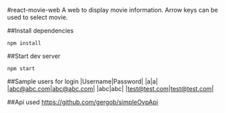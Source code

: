 #react-movie-web
A web to display movie information. Arrow keys can be used to select movie.

##Install dependencies

```
npm install
```

##Start dev server
```
npm start
```

##Sample users for login
|Username|Password|
|a|a|
|abc@abc.com|abc@abc.com|
|abc|abc|
|test@test.com|test@test.com|

##Api used
https://github.com/gergob/simpleOvpApi